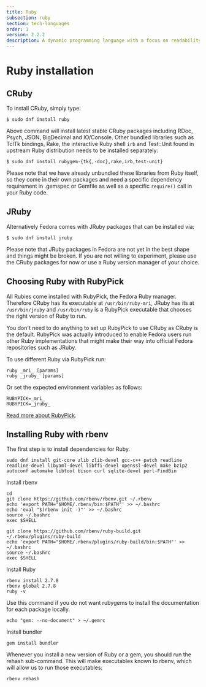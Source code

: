 ```yaml
---
title: Ruby
subsection: ruby
section: tech-languages
order: 1
version: 2.2.2
description: A dynamic programming language with a focus on readability, simplicity and productivity.
---
```


# Ruby installation

## CRuby

To install CRuby, simply type:

```
$ sudo dnf install ruby
```

Above command will install latest stable CRuby packages including RDoc, Psych, JSON, BigDecimal and IO/Console. Other bundled libraries such as TclTk bindings, Rake, the interactive Ruby shell `irb` and Test::Unit found in upstream Ruby distribution needs to be installed separately:

```
$ sudo dnf install rubygem-{tk{,-doc},rake,irb,test-unit}
```

Please note that we have already unbundled these libraries from Ruby itself, so they come in their own packages and need a specific dependency requirement in .gemspec or Gemfile as well as a specific `require()` call in your Ruby code.

## JRuby

Alternatively Fedora comes with JRuby packages that can be installed via:

```
$ sudo dnf install jruby
```

Please note that JRuby packages in Fedora are not yet in the best shape and things might be broken. If you are not willing to experiment, please use the CRuby packages for now or use a Ruby version manager of your choice.

## Choosing Ruby with RubyPick

All Rubies come installed with RubyPick, the Fedora Ruby manager. Therefore CRuby has its executable at `/usr/bin/ruby-mri`, JRuby has its at `/usr/bin/jruby` and `/usr/bin/ruby` is a RubyPick executable that chooses the right version of Ruby to run.

You don't need to do anything to set up RubyPick to use CRuby as CRuby is the default. RubyPick was actually introduced to enable Fedora users run other Ruby implementations that might make their way into official Fedora repositories such as JRuby.

To use different Ruby via RubyPick run:

```
ruby _mri_ [params]
ruby _jruby_ [params]
```

Or set the expected environment variables as follows:

```
RUBYPICK=_mri_
RUBYPICK=_jruby_
```

[Read more about RubyPick](https://github.com/fedora-ruby/rubypick).

## Installing Ruby with rbenv

The first step is to install dependencies for Ruby.

```
sudo dnf install git-core zlib zlib-devel gcc-c++ patch readline readline-devel libyaml-devel libffi-devel openssl-devel make bzip2 autoconf automake libtool bison curl sqlite-devel perl-FindBin
```

Install rbenv

```
cd
git clone https://github.com/rbenv/rbenv.git ~/.rbenv
echo 'export PATH="$HOME/.rbenv/bin:$PATH"' >> ~/.bashrc
echo 'eval "$(rbenv init -)"' >> ~/.bashrc
source ~/.bashrc
exec $SHELL

git clone https://github.com/rbenv/ruby-build.git ~/.rbenv/plugins/ruby-build
echo 'export PATH="$HOME/.rbenv/plugins/ruby-build/bin:$PATH"' >> ~/.bashrc
source ~/.bashrc
exec $SHELL
```

Install Ruby

```
rbenv install 2.7.8
rbenv global 2.7.8
ruby -v

```
Use this command if you do not want rubygems to install the documentation for each package locally.

```
echo "gem: --no-document" > ~/.gemrc
```

Install bundler

```
gem install bundler
```

Whenever you install a new version of Ruby or a gem, you should run the rehash sub-command. This will make executables known to rbenv, which will allow us to run those executables:

``` 
rbenv rehash 
``` 
